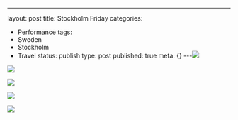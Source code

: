 ---
layout: post
title: Stockholm Friday
categories:
- Performance
tags:
- Sweden
- Stockholm
- Travel
status: publish
type: post
published: true
meta: {}
---![](/squarespace_images/static_500baf96c4aa540325612fa5_5019f38ce4b0b45850a91098_5019f38ce4b0b45850a91099_1288561675000__img.jpg_)
  

  
   
![](/squarespace_images/static_500baf96c4aa540325612fa5_5019f38ce4b0b45850a91098_5019f38ce4b0b45850a9109a_1288561675000__img.jpg_)
  

  
   
![](/squarespace_images/static_500baf96c4aa540325612fa5_5019f38ce4b0b45850a91098_5019f38ce4b0b45850a9109b_1288561675000__img.jpg_)
  

  
   
![](/squarespace_images/static_500baf96c4aa540325612fa5_5019f38ce4b0b45850a91098_5019f38ce4b0b45850a9109c_1288561675000__img.jpg_)
  

  
   
![](/squarespace_images/static_500baf96c4aa540325612fa5_5019f38ce4b0b45850a91098_5019f38ce4b0b45850a9109d_1288561675000__img.jpg_)
